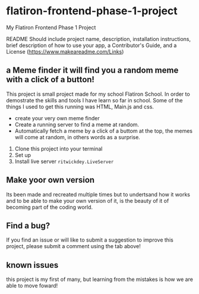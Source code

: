 # flatiron-frontend-phase-1-project
My Flatiron Frontend Phase 1 Project

README
Should include project name, description, installation instructions, brief description of how to use your app, a Contributor's Guide, and a License (https://www.makeareadme.com/Links)

## a Meme finder it will find you  a random meme with a click of a button!

This project is small project  made for my school Flatiron School. In order to demostrate the skills and tools I have learn so far in school. Some of the things I used to get this running was HTML, Main.js and css. 

* create your very own meme finder
* Create a running server to find a meme at random.
* Automatically fetch a meme by  a click of a buttom at the top, the memes will come at random, in others words as a surprise.

1. Clone this project into your terminal
2. Set up 
3. Install live server `ritwickdey.LiveServer`


## Make yoor own version 

Its been made and recreated multiple times but to undertsand how it works and to be able to make your own version of it, is the beauty of it of becoming part of the coding world.

## Find a bug?

If you find an issue or will like to submit a suggestion to improve this project, please submit a comment using the tab above!

## known issues 

this project is my first of many, but learning from the mistakes is how we are able to move foward!


